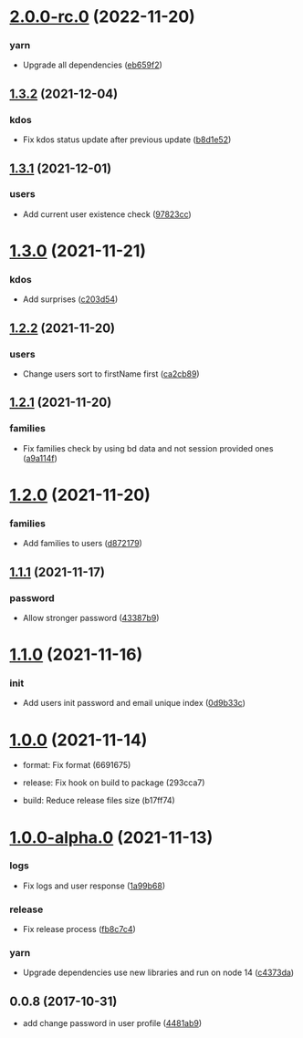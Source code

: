 

# [2.0.0-rc.0](https://github.com/neo9/n9-node-microservice-skeleton/compare/1.3.2...2.0.0-rc.0) (2022-11-20)


### yarn

* Upgrade all dependencies ([eb659f2](https://github.com/neo9/n9-node-microservice-skeleton/commit/eb659f23537af4a6bde26aa19c3be9e9a659450e))

## [1.3.2](https://github.com/neo9/n9-node-microservice-skeleton/compare/1.3.1...1.3.2) (2021-12-04)


### kdos

* Fix kdos status update after previous update ([b8d1e52](https://github.com/neo9/n9-node-microservice-skeleton/commit/b8d1e52346b92094463193e245d707f889490739))

## [1.3.1](https://github.com/neo9/n9-node-microservice-skeleton/compare/1.3.0...1.3.1) (2021-12-01)


### users

* Add current user existence check ([97823cc](https://github.com/neo9/n9-node-microservice-skeleton/commit/97823cc62c60f581c82f32f74539ced1aa40c32b))

# [1.3.0](https://github.com/neo9/n9-node-microservice-skeleton/compare/1.2.2...1.3.0) (2021-11-21)


### kdos

* Add surprises ([c203d54](https://github.com/neo9/n9-node-microservice-skeleton/commit/c203d547c96547a084f38eabdf9c3e40373af7ec))

## [1.2.2](https://github.com/neo9/n9-node-microservice-skeleton/compare/1.2.1...1.2.2) (2021-11-20)


### users

* Change users sort to firstName first ([ca2cb89](https://github.com/neo9/n9-node-microservice-skeleton/commit/ca2cb89a19bb2c275e313f9332f574739ff6a358))

## [1.2.1](https://github.com/neo9/n9-node-microservice-skeleton/compare/1.2.0...1.2.1) (2021-11-20)


### families

* Fix families check by using bd data and not session provided ones ([a9a114f](https://github.com/neo9/n9-node-microservice-skeleton/commit/a9a114f2ef8e6fa48063a4a587082129335f57d4))

# [1.2.0](https://github.com/neo9/n9-node-microservice-skeleton/compare/1.1.1...1.2.0) (2021-11-20)


### families

* Add families to users ([d872179](https://github.com/neo9/n9-node-microservice-skeleton/commit/d87217973240ebd9202848ba025f8463e305c2e2))

## [1.1.1](https://github.com/neo9/n9-node-microservice-skeleton/compare/1.1.0...1.1.1) (2021-11-17)


### password

* Allow stronger password ([43387b9](https://github.com/neo9/n9-node-microservice-skeleton/commit/43387b9961bd63a211e8077e09dbf33692b01064))

# [1.1.0](https://github.com/neo9/n9-node-microservice-skeleton/compare/1.0.0...1.1.0) (2021-11-16)


### init

* Add users init password and email unique index ([0d9b33c](https://github.com/neo9/n9-node-microservice-skeleton/commit/0d9b33ca9b0d27e19c08dbe078cf2bc70609a341))

# [1.0.0](https://github.com/neo9/n9-node-microservice-skeleton/compare/1.0.0-alpha.3...1.0.0) (2021-11-14)

* format: Fix format (6691675)
* release: Fix hook on build to package (293cca7)

* build: Reduce release files size (b17ff74)



# [1.0.0-alpha.0](https://github.com/neo9/n9-node-microservice-skeleton/compare/0.3.1...1.0.0-alpha.0) (2021-11-13)


### logs

* Fix logs and user response ([1a99b68](https://github.com/neo9/n9-node-microservice-skeleton/commit/1a99b68034fa2c3cd29f84796fc7cc78a2186b78))

### release

* Fix release process ([fb8c7c4](https://github.com/neo9/n9-node-microservice-skeleton/commit/fb8c7c4d6bb14f4527041668b9ba9a5ca9c72d3f))

### yarn

* Upgrade dependencies use new libraries and run on node 14 ([c4373da](https://github.com/neo9/n9-node-microservice-skeleton/commit/c4373dae7f81b3e65a21d54a9ea7dc798e35b1d5))

<a name="0.0.8"></a>

## 0.0.8 (2017-10-31)

- add change password in user profile ([4481ab9](https://github.com/kdonoel-daniel/kdonoel-daniel-api/commit/4481ab9))